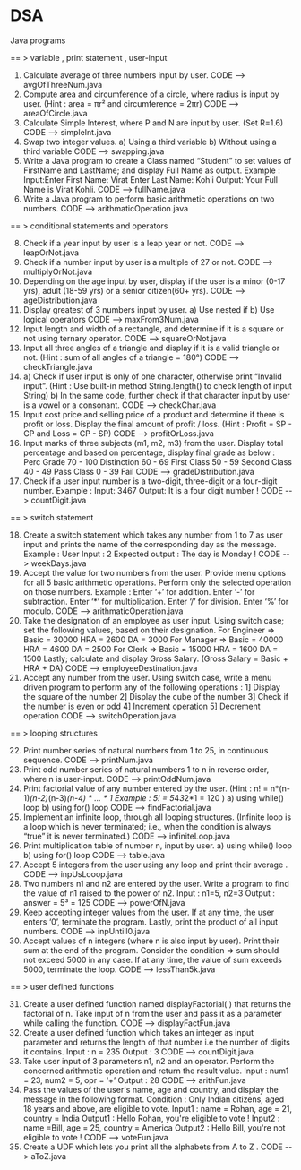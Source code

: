 # DSA
Java programs 

== >  variable , print statement , user-input 

1. Calculate average of three numbers input by user.
   CODE --> avgOfThreeNum.java
2. Compute area and circumference of a circle, where radius is input by user.
   (Hint : area = πr² and circumference = 2πr)
   CODE --> areaOfCircle.java
3. Calculate Simple Interest, where P and N are input by user. (Set R=1.6)
   CODE --> simpleInt.java
4. Swap two integer values.
      a) Using a third variable
      b) Without using a third variable
   CODE --> swapping.java
5. Write a Java program to create a Class named “Student” to set values of FirstName
   and LastName; and display Full Name as output.
   Example :
   Input:Enter First Name: Virat
   Enter Last Name: Kohli
   Output: Your Full Name is Virat Kohli.
   CODE --> fullName.java
6. Write a Java program to perform basic arithmetic operations on two numbers.
   CODE --> arithmaticOperation.java

== >  conditional statements and operators

8. Check if a year input by user is a leap year or not.
   CODE --> leapOrNot.java
9. Check if a number input by user is a multiple of 27 or not.
   CODE --> multiplyOrNot.java
10. Depending on the age input by user, display if the user is a minor (0-17 yrs), adult
   (18-59 yrs) or a senior citizen(60+ yrs).
   CODE --> ageDistribution.java
11. Display greatest of 3 numbers input by user.
      a) Use nested if
      b) Use logical operators
    CODE --> maxFrom3Num.java
12. Input length and width of a rectangle, and determine if it is a square or not using
    ternary operator.
    CODE --> squareOrNot.java
13. Input all three angles of a triangle and display if it is a valid triangle or not.
    (Hint : sum of all angles of a triangle = 180°)
    CODE --> checkTriangle.java
14. a) Check if user input is only of one character, otherwise print “Invalid input”.
    (Hint : Use built-in method String.length() to check length of input String)
    b) In the same code, further check if that character input by user is a vowel or a
    consonant.
    CODE --> checkChar.java
15. Input cost price and selling price of a product and determine if there is profit or loss.
    Display the final amount of profit / loss.
    (Hint : Profit = SP - CP and Loss = CP - SP)
    CODE --> profitOrLoss.java
16.  Input marks of three subjects (m1, m2, m3) from the user. Display total percentage
     and based on percentage, display final grade as below :
     Perc Grade
         70 - 100 Distinction
         60 - 69 First Class
         50 - 59 Second Class
         40 - 49 Pass Class
         0 - 39 Fail
     CODE --> gradeDistribution.java
17. Check if a user input number is a two-digit, three-digit or a four-digit number.
      Example :
      Input: 3467
      Output: It is a four digit number !
    CODE --> countDigit.java

== > switch statement

18. Create a switch statement which takes any number from 1 to 7 as user input and
    prints the name of the corresponding day as the message.
       Example : User Input : 2
       Expected output : The day is Monday !
    CODE --> weekDays.java
19.  Accept the value for two numbers from the user. Provide menu options for all 5 basic
     arithmetic operations. Perform only the selected operation on those numbers.
       Example :
       Enter ‘+’ for addition.
       Enter ‘-’ for subtraction.
       Enter ‘*’ for multiplication.
       Enter ‘/’ for division.
       Enter ‘%’ for modulo.
     CODE --> arithmaticOperation.java
20. Take the designation of an employee as user input.
    Using switch case; set the following values, based on their designation.
         For Engineer => Basic = 30000 HRA = 2600 DA = 3000
         For Manager => Basic = 40000 HRA = 4600 DA = 2500
         For Clerk => Basic = 15000 HRA = 1600 DA = 1500
         Lastly; calculate and display Gross Salary.
         (Gross Salary = Basic + HRA + DA)
    CODE --> employeeDestination.java
21.  Accept any number from the user. Using switch case, write a menu driven program to
     perform any of the following operations :
         1] Display the square of the number
         2] Display the cube of the number
         3] Check if the number is even or odd
         4] Increment operation
         5] Decrement operation
     CODE --> switchOperation.java

== > looping structures

22. Print number series of natural numbers from 1 to 25, in continuous sequence.
    CODE --> printNum.java
23. Print odd number series of natural numbers 1 to n in reverse order, where n is
    user-input.
    CODE --> printOddNum.java
24. Print factorial value of any number entered by the user.
      (Hint : n! = n*(n-1)*(n-2)*(n-3)*(n-4) * ... * 1
      Example : 5! = 5*4*3*2*1 = 120 )
         a) using while() loop
         b) using for() loop
    CODE --> findFactorial.java
25. Implement an infinite loop, through all looping structures.
      (Infinite loop is a loop which is never terminated; i.e., when the condition is always
      “true” it is never terminated.)
    CODE --> infiniteLoop.java
26. Print multiplication table of number n, input by user.
      a) using while() loop
      b) using for() loop
    CODE --> table.java
27. Accept 5 integers from the user using any loop and print their average .
    CODE --> inpUsLooop.java
28. Two numbers n1 and n2 are entered by the user. Write a program to find the value of
    n1 raised to the power of n2.
         Input : n1=5, n2=3
         Output : answer = 5³ = 125
    CODE --> powerOfN.java
29. Keep accepting integer values from the user. If at any time, the user enters ‘0’,
    terminate the program. Lastly, print the product of all input numbers.
    CODE --> inpUntill0.java
30. Accept values of n integers (where n is also input by user). Print their sum at the end
    of the program.
    Consider the condition => sum should not exceed 5000 in any case. If at any time, the
    value of sum exceeds 5000, terminate the loop.
    CODE --> lessThan5k.java

== > user defined functions

31. Create a user defined function named displayFactorial( ) that returns the factorial of
    n. Take input of n from the user and pass it as a parameter while calling the function.
    CODE --> displayFactFun.java
32. Create a user defined function which takes an integer as input parameter and returns
    the length of that number i.e the number of digits it contains.
      Input : n = 235
      Output : 3
    CODE --> countDigit.java
33. Take user input of 3 parameters n1, n2 and an operator. Perform the concerned
    arithmetic operation and return the result value.
      Input : num1 = 23, num2 = 5, opr = ‘+’
      Output : 28
    CODE --> arithFun.java
34. Pass the values of the user's name, age and country, and display the message in the
    following format.
    Condition : Only Indian citizens, aged 18 years and above, are eligible to vote.
      Input1 : name = Rohan, age = 21, country = India
      Output1 : Hello Rohan, you're eligible to vote !
      Input2 : name =Bill, age = 25, country = America
      Output2 : Hello Bill, you're not eligible to vote !
    CODE --> voteFun.java
35. Create a UDF which lets you print all the alphabets from A to Z .
    CODE --> aToZ.java

    




    









   



